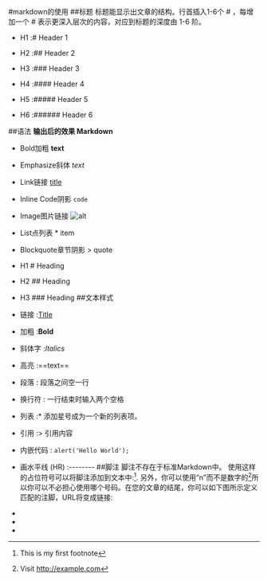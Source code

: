 #markdown的使用
##标题
标题能显示出文章的结构。行首插入1-6个 # ，每增加一个 # 表示更深入层次的内容，对应到标题的深度由 1-6 阶。

* H1 :# Header 1

* H2 :## Header 2

* H3 :### Header 3

* H4 :#### Header 4

* H5 :##### Header 5

* H6 :###### Header 6

##语法
**输出后的效果	    Markdown**

* Bold加粗	      **text**

* Emphasize斜体	    *text*

* Link链接	     [title](http://)

* Inline Code阴影     	`code`	

* Image图片链接    	![alt](http://)

* List点列表	     * item	

* Blockquote章节阴影	   > quote

* H1        	# Heading	

* H2        	## Heading	

* H3	        ### Heading	
##文本样式
* 链接 :[Title](URL)
* 加粗 :**Bold**
* 斜体字 :*Italics*
* 高亮 :==text==
* 段落 : 段落之间空一行
* 换行符 : 一行结束时输入两个空格
* 列表 :* 添加星号成为一个新的列表项。
* 引用 :> 引用内容
* 内嵌代码 : `alert('Hello World');`
* 画水平线 (HR) :--------
##脚注
脚注不存在于标准Markdown中。
使用这样的占位符号可以将脚注添加到文本中:[^1]. 另外，你可以使用“n”而不是数字的[^n]所以你可以不必担心使用哪个号码。在您的文章的结尾，你可以如下图所示定义匹配的注脚，URL将变成链接:

* [^1]: This is my first footnote
 
* [^n]: Visit http://example.com
 
* [^n]: A final footnote
